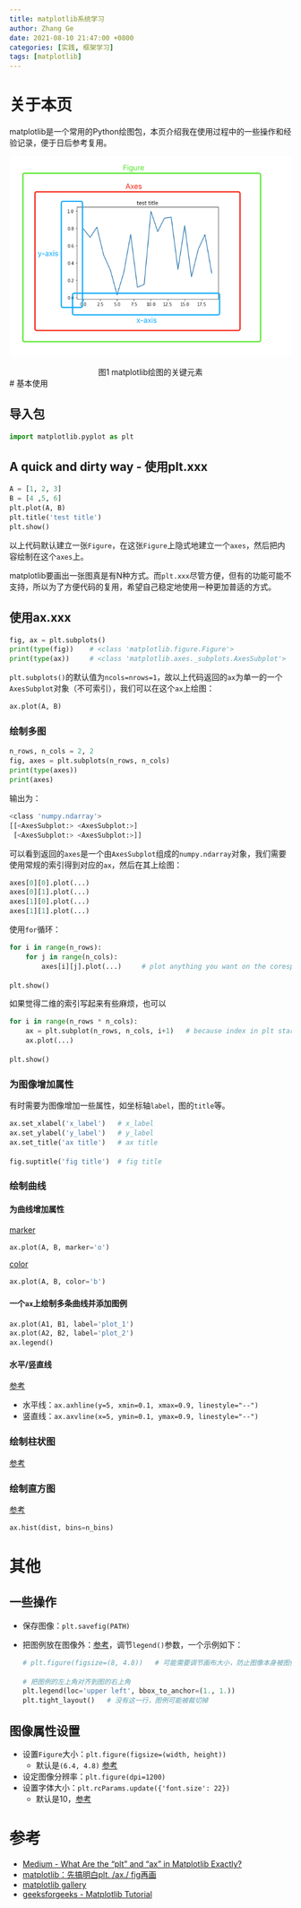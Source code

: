 ```yaml
---
title: matplotlib系统学习
author: Zhang Ge
date: 2021-08-10 21:47:00 +0800
categories: [实践, 框架学习]
tags: [matplotlib]
---
```


# 关于本页

matplotlib是一个常用的Python绘图包，本页介绍我在使用过程中的一些操作和经验记录，便于日后参考复用。

![](/assets/img/20211222/matplotlib_sample.png)

<center>图1   matplotlib绘图的关键元素</center>
# 基本使用

## 导入包

```python
import matplotlib.pyplot as plt
```

## A quick and dirty way - 使用plt.xxx

```python
A = [1, 2, 3]
B = [4 ,5, 6]
plt.plot(A, B)
plt.title('test title')
plt.show()
```

以上代码默认建立一张`Figure`，在这张`Figure`上隐式地建立一个`axes`，然后把内容绘制在这个`axes`上。

matplotlib要画出一张图真是有N种方式。而`plt.xxx`尽管方便，但有的功能可能不支持，所以为了方便代码的复用，希望自己稳定地使用一种更加普适的方式。

## 使用ax.xxx

```python
fig, ax = plt.subplots()
print(type(fig))    # <class 'matplotlib.figure.Figure'>
print(type(ax))     # <class 'matplotlib.axes._subplots.AxesSubplot'>
```

`plt.subplots()`的默认值为`ncols=nrows=1`，故以上代码返回的`ax`为单一的一个`AxesSubplot`对象（不可索引），我们可以在这个`ax`上绘图：

```python
ax.plot(A, B)
```

### 绘制多图

```python
n_rows, n_cols = 2, 2
fig, axes = plt.subplots(n_rows, n_cols)
print(type(axes))
print(axes)
```

输出为：

```bash
<class 'numpy.ndarray'>
[[<AxesSubplot:> <AxesSubplot:>]
 [<AxesSubplot:> <AxesSubplot:>]]
```

可以看到返回的`axes`是一个由`AxesSubplot`组成的`numpy.ndarray`对象，我们需要使用常规的索引得到对应的`ax`，然后在其上绘图：

```python
axes[0][0].plot(...)
axes[0][1].plot(...)
axes[1][0].plot(...)
axes[1][1].plot(...)
```

使用`for`循环：

```python
for i in range(n_rows):
    for j in range(n_cols):
        axes[i][j].plot(...)     # plot anything you want on the coresponding ax 
        
plt.show()
```

如果觉得二维的索引写起来有些麻烦，也可以

```python
for i in range(n_rows * n_cols):
    ax = plt.subplot(n_rows, n_cols, i+1)   # because index in plt starts from 1, so we use `i+1` here
    ax.plot(...)

plt.show()
```

### 为图像增加属性

有时需要为图像增加一些属性，如坐标轴`label`，图的`title`等。

```python
ax.set_xlabel('x_label')   # x_label
ax.set_ylabel('y_label')   # y_label
ax.set_title('ax title')   # ax title

fig.suptitle('fig title')  # fig title
```

### 绘制曲线

#### 为曲线增加属性

[marker](https://www.geeksforgeeks.org/matplotlib-markers-module-in-python/)

```python
ax.plot(A, B, marker='o')
```

[color](https://matplotlib.org/stable/gallery/color/named_colors.html)

```python
ax.plot(A, B, color='b')
```

#### 一个`ax`上绘制多条曲线并添加图例

```python
ax.plot(A1, B1, label='plot_1')
ax.plot(A2, B2, label='plot_2')
ax.legend()
```

#### 水平/竖直线

[参考](https://www.delftstack.com/zh/howto/matplotlib/how-to-plot-horizontal-and-vertical-line-in-matplotlib/)

- 水平线：`ax.axhline(y=5, xmin=0.1, xmax=0.9, linestyle="--")`
- 竖直线：`ax.axvline(x=5, ymin=0.1, ymax=0.9, linestyle="--")`

### 绘制柱状图
[参考](https://www.geeksforgeeks.org/bar-plot-in-matplotlib/)

### 绘制直方图
[参考](mail.sjtu.edu.cn/zimbra/mail#1)
```python
ax.hist(dist, bins=n_bins)
```


# 其他

## 一些操作

- 保存图像：`plt.savefig(PATH)`

- 把图例放在图像外：[参考](https://matplotlib.org/3.5.0/api/_as_gen/matplotlib.pyplot.legend.html)，调节`legend()`参数，一个示例如下：

  ```python
  # plt.figure(figsize=(8, 4.8))   # 可能需要调节画布大小，防止图像本身被图例空间过度压缩
  
  # 把图例的左上角对齐到图的右上角
  plt.legend(loc='upper left', bbox_to_anchor=(1., 1.))
  plt.tight_layout()   # 没有这一行，图例可能被裁切掉
  ```

  

## 图像属性设置

- 设置`Figure`大小：`plt.figure(figsize=(width, height)) ` 
  - 默认是`(6.4, 4.8)` [参考](https://www.geeksforgeeks.org/how-to-change-the-size-of-figures-drawn-with-matplotlib/)
- 设定图像分辨率：`plt.figure(dpi=1200)`
- 设置字体大小：`plt.rcParams.update({'font.size': 22})`
  - 默认是10，[参考](https://stackoverflow.com/a/3900167/10096987)


# 参考

- [Medium - What Are the “plt” and “ax” in Matplotlib Exactly?](https://towardsdatascience.com/what-are-the-plt-and-ax-in-matplotlib-exactly-d2cf4bf164a9)
- [matplotlib：先搞明白plt. /ax./ fig再画](https://zhuanlan.zhihu.com/p/93423829)
- [matplotlib gallery](https://matplotlib.org/2.0.2/gallery.html)
- [geeksforgeeks - Matplotlib Tutorial](https://www.geeksforgeeks.org/matplotlib-tutorial/)

